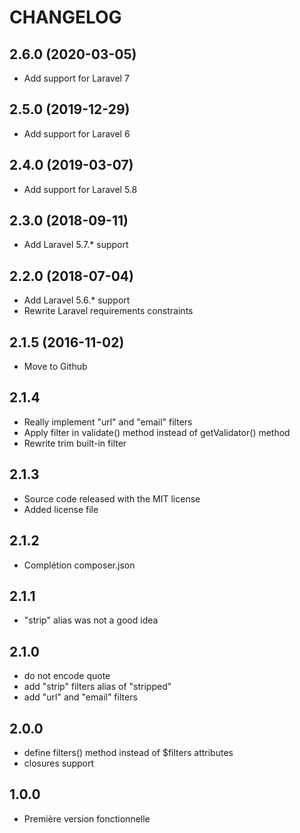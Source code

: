 CHANGELOG
=========

2.6.0 (2020-03-05)
------------------

- Add support for Laravel 7

2.5.0 (2019-12-29)
------------------

- Add support for Laravel 6

2.4.0 (2019-03-07)
------------------

- Add support for Laravel 5.8

2.3.0 (2018-09-11)
------------------

- Add Laravel 5.7.* support

2.2.0 (2018-07-04)
------------------

- Add Laravel 5.6.* support
- Rewrite Laravel requirements constraints

2.1.5 (2016-11-02)
------------------

- Move to Github

2.1.4
-----

- Really implement "url" and "email" filters
- Apply filter in validate() method instead of getValidator() method
- Rewrite trim built-in filter

2.1.3
-----

- Source code released with the MIT license
- Added license file

2.1.2
-----

- Complétion composer.json

2.1.1
-----

- "strip" alias was not a good idea

2.1.0
-----

- do not encode quote
- add "strip" filters alias of "stripped"
- add "url" and "email" filters

2.0.0
-----

- define filters() method instead of $filters attributes
- closures support

1.0.0
-----

- Première version fonctionnelle
